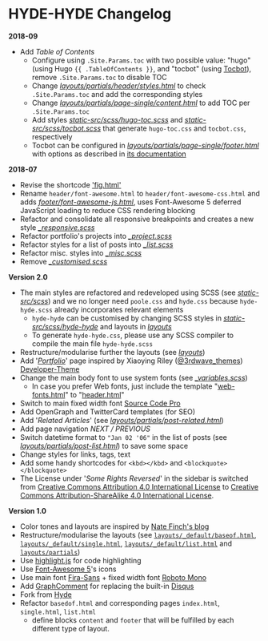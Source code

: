 # HYDE-HYDE Changelog

__2018-09__

* Add _Table of Contents_ 
  * Configure using `.Site.Params.toc` with two possible value: "hugo" (using Hugo `{{ .TableOfContents }}`, and "tocbot" (using [Tocbot](https://tscanlin.github.io/tocbot/)), remove `.Site.Params.toc` to disable TOC
  * Change [_layouts/partials/header/styles.html_](https://github.com/htr3n/hyde-hyde/blob/master/layouts/partials/header/styles.html) to check `.Site.Params.toc` and add the corresponding styles
  * Change [_layouts/partials/page-single/content.html_](https://github.com/htr3n/hyde-hyde/blob/master/layouts/partials/page-single/content.html )  to add TOC per `.Site.Params.toc`
  * Add styles [_static-src/scss/hugo-toc.scss_](https://github.com/htr3n/hyde-hyde/blob/master/static-src/scss/hugo-toc.scss) and [_static-src/scss/tocbot.scss_](https://github.com/htr3n/hyde-hyde/blob/master/static-src/scss/tocbot.scss) that generate `hugo-toc.css` and `tocbot.css`, respectively
  * Tocbot can be configured in [_layouts/partials/page-single/footer.html_](_layouts/partials/page-single/footer.html_) with options as described in [its documentation](https://tscanlin.github.io/tocbot/#api)

__2018-07__

* Revise the shortcode ['fig.html'](https://github.com/htr3n/hyde-hyde/blob/master/layouts/shortcodes/fig.html)
* Rename `header/font-awesome.html` to `header/font-awesome-css.html` and adds [_footer/font-awesome-js.html_](https://github.com/htr3n/hyde-hyde/blob/master/layouts/partials/footer/font-awesome-js.html), uses Font-Awesome 5 deferred JavaScript loading to reduce CSS rendering blocking
* Refactor and consolidate all responsive breakpoints and creates a new style  [_\_responsive.scss_](static-src/scss/hyde-hyde/_responsive.scss)
* Refactor portfolio's projects into [_\_project.scss_](https://github.com/htr3n/hyde-hyde/blob/master/static-src/scss/hyde-hyde/_project.scss)
* Refactor styles for a list of posts into [_\_list.scss_](https://github.com/htr3n/hyde-hyde/blob/master/static-src/scss/hyde-hyde/_list.scss)
* Refactor misc. styles into [_\_misc.scss_](https://github.com/htr3n/hyde-hyde/blob/master/static-src/scss/hyde-hyde/_misc.scss)
* Remove  [_\_customised.scss_](https://github.com/htr3n/hyde-hyde/blob/master/static-src/scss/hyde-hyde/_customised.scss)

__Version 2.0__

* The main styles are refactored and redeveloped using SCSS (see [_static-src/scss_](https://github.com/htr3n/hyde-hyde/tree/v2.0.0/static-src/scss))
  and we no longer need `poole.css` and `hyde.css` because `hyde-hyde.scss` already incorporates relevant elements
  * `hyde-hyde` can be customised by changing SCSS styles in [_static-src/scss/hyde-hyde_](https://github.com/htr3n/hyde-hyde/tree/v2.0.0/static-src/scss/hyde-hyde) and layouts in [_layouts_](https://github.com/htr3n/hyde-hyde/tree/v2.0.0/layouts) 
  * To generate `hyde-hyde.css`, please use any SCSS compiler to compile the main file  `hyde-hyde.scss`
* Restructure/modularise further the layouts (see [_layouts_](https://github.com/htr3n/hyde-hyde/tree/v2.0.0/layouts))
* Add '[_Portfolio_](https://github.com/htr3n/hyde-hyde/tree/v2.0.0/layouts/portfolio)' page inspired by Xiaoying Riley ([@3rdwave_themes](https://twitter.com/3rdwave_themes)) [Developer-Theme](https://github.com/xriley/developer-theme)
* Change the main body font to use system fonts (see [_\_variables.scss_](https://github.com/htr3n/hyde-hyde/tree/v1.0.0/static-src/scss/hyde-hyde/_variables.scss))
	* In case you prefer Web fonts, just include the template "[web-fonts.html](https://github.com/htr3n/hyde-hyde/tree/v2.0.0/layouts/partials/header/web-fonts.html)" to "[header.html](https://github.com/htr3n/hyde-hyde/tree/v2.0.0/layouts/partials/header.html)"
* Switch to main fixed width font [Source Code Pro](https://fonts.google.com/specimen/Source+Code+Pro)
* Add OpenGraph and TwitterCard templates (for SEO)
* Add '_Related Articles_' (see [_layouts/partials/post-related.html_](https://github.com/htr3n/hyde-hyde/tree/v2.0.0/layouts/partials/post-related.html))
* Add page navigation _NEXT / PREVIOUS_
* Switch datetime format to `"Jan 02 '06"` in the list of posts (see [_layouts/partials/post-list.html_](https://github.com/htr3n/hyde-hyde/tree/v2.0.0/layouts/partials/post-list.html)) to save some space
* Change styles for links, tags, text
* Add some handy shortcodes for `<kbd></kbd>` and `<blockquote></blockquote>`
* The License under '_Some Rights Reversed_' in the sidebar is switched from [Creative Commons Attribution 4.0 International License](http://creativecommons.org/licenses/by/4.0/) to [Creative Commons Attribution-ShareAlike 4.0 International License](http://creativecommons.org/licenses/by-sa/4.0/).

__Version 1.0__

* Color tones and layouts are inspired by [Nate Finch's blog](https://npf.io)
* Restructure/modularise the layouts (see [`layouts/_default/baseof.html`](https://github.com/htr3n/hyde-hyde/tree/v1.0.0/layouts/_default/baseof.html), [`layouts/_default/single.html`](https://github.com/htr3n/hyde-hyde/tree/v1.0.0/layouts/_default/single.html), [`layouts/_default/list.html`](https://github.com/htr3n/hyde-hyde/tree/v1.0.0/layouts/_default/list.html) and [`layouts/partials`](https://github.com/htr3n/hyde-hyde/tree/v1.0.0/layouts/partials/))
* Use [highlight.js](https://highlightjs.org) for code highlighting
* Use [Font-Awesome 5](https://fontawesome.com)'s icons
* Use main font [Fira-Sans](https://fonts.google.com/specimen/Fira+Sans) + fixed width font [Roboto Mono](https://fonts.google.com/specimen/Roboto+Mono)
* Add [GraphComment](https://graphcomment.com) for replacing the built-in [Disqus](https://disqus.com)
* Fork from [Hyde](https://github.com/spf13/hyde) 
* Refactor `basedof.html` and corresponding pages `index.html`, `single.html`, `list.html`
    - define blocks `content` and `footer` that will be fulfilled by each different type of layout.
